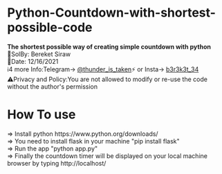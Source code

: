 # Python-Countdown-with-shortest-possible-code
<b>The shortest possible way of creating simple countdown with python</b> </br>
💭SolBy: Bereket Siraw </br>
📅Date: 12/16/2021 </br>
ℹ️4 more Info:Telegram-> <a href="https://t.me/thunder_is_taken">@thunder_is_taken</a>⚡️ or Insta-> <a href="https://www.instagram.com/b3r3k3t_34/"> b3r3k3t_34</a></br>
⚠️Privacy and Policy:You are not allowed to modify or re-use the code without the author's permission</br>


<h1>How To use</h1>
 => Install python https://www.python.org/downloads/</br>
 => You need to install flask in your machine "pip install flask"</br>
 => Run the app "python app.py"</br>
 => Finally the countdown timer will be displayed on your local machine browser by typing http://localhost/</br>
 
